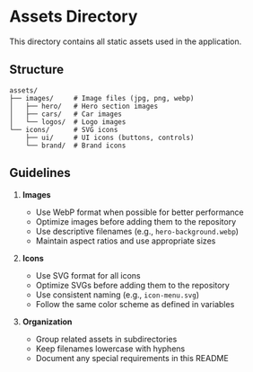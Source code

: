 # Assets Directory

This directory contains all static assets used in the application.

## Structure

```
assets/
├── images/     # Image files (jpg, png, webp)
│   ├── hero/   # Hero section images
│   ├── cars/   # Car images
│   └── logos/  # Logo images
└── icons/      # SVG icons
    ├── ui/     # UI icons (buttons, controls)
    └── brand/  # Brand icons
```

## Guidelines

1. **Images**

   - Use WebP format when possible for better performance
   - Optimize images before adding them to the repository
   - Use descriptive filenames (e.g., `hero-background.webp`)
   - Maintain aspect ratios and use appropriate sizes

2. **Icons**

   - Use SVG format for all icons
   - Optimize SVGs before adding them to the repository
   - Use consistent naming (e.g., `icon-menu.svg`)
   - Follow the same color scheme as defined in variables

3. **Organization**
   - Group related assets in subdirectories
   - Keep filenames lowercase with hyphens
   - Document any special requirements in this README
